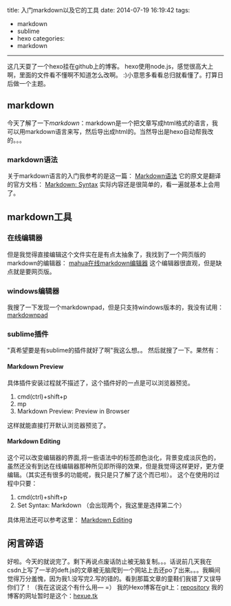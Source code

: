 title: 入门markdown以及它的工具
date: 2014-07-19 16:19:42
tags:
- markdown
- sublime
- hexo
categories:
- markdown
---
这几天耍了一个hexo挂在github上的博客。
hexo使用node.js，感觉很高大上啊，里面的文件看不懂啊不知道怎么改啊。
:)小意思多看看总归就看懂了。打算日后做一个主题。
## markdown
今天了解了一下*markdown*：markdown是一个把文章写成html格式的语言，我可以用markdown语言来写，然后导出成html的。当然导出是hexo自动帮我改的。。。
### markdown语法
关于markdown语言的入门我参考的是这一篇：
[Markdown语法](http://www.ituring.com.cn/article/775)
它的原文是翻译的官方文档：
[Markdown: Syntax](http://daringfireball.net/projects/markdown/syntax)
实际内容还是很简单的，看一遍就基本上会用了。

## markdown工具
<!-- more --> 
### 在线编辑器
但是我觉得直接编辑这个文件实在是有点太抽象了，我找到了一个网页版的markdown的编辑器：
[mahua在线markdown编辑器](http://mahua.jser.me/)
这个编辑器很直观，但是缺点就是要网页版。
### windows编辑器
我搜了一下发现一个markdownpad，但是只支持windows版本的，我没有试用：
[markdownpad](http://www.markdownpad.com/)
### sublime插件
"真希望要是有sublime的插件就好了啊"我这么想。。
然后就搜了一下。果然有：
#### Markdown Preview
具体插件安装过程就不描述了，这个插件好的一点是可以浏览器预览。

1. cmd(ctrl)+shift+p
2. mp
3. Markdown Preview: Preview in Browser

这样就能直接打开默认浏览器预览了。
#### Markdown Editing
这个可以改变编辑器的界面,将一些语法中的标签颜色淡化，背景变成淡灰色的，虽然还没有到达在线编辑器那种所见即所得的效果，但是我觉得这样更好，更方便编辑。（其实还有很多的功能呢，我只是只了解了这个而已啦）。
这个在使用的过程中只要：

1. cmd(ctrl)+shift+p
2. Set Syntax: Markdown （会出现两个，我这里是选择第二个）

具体用法还可以参考这里：
[Markdown Editing](https://sublime.wbond.net/packages/MarkdownEditing)

## 闲言碎语
好啦。今天的就说完了。剩下再说点废话防止被无脑复制。。。话说前几天我在csdn上写了一半的deft.js的文章被无脑爬到一个网站上去还po了出来。。。我瞬间觉得万分羞愧，因为我1.没写完2.写的错的。看到那篇文章的童鞋们我错了又误导你们了！（我在这说这个有什么用— =）
我的Hexo博客在git上：[repository](https://github.com/pinkdoremi/xuehe)
我的博客的网址暂时是这个：[hexue.tk](http://hexue.tk)


